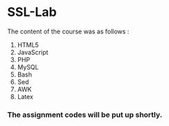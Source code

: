 # SSL-Lab
The content of the course was as follows :
1. HTML5
2. JavaScript
3. PHP
4. MySQL
5. Bash
6. Sed
7. AWK
8. Latex

### The assignment codes will be put up shortly.
